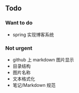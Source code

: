 ## Todo



### Want to do

- spring 实现博客系统



### Not urgent

- github 上 markdown 图片显示
- 目录结构
- 图片名称
- 文本格式化
- 笔记/Markdown 规范

